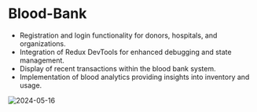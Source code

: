 # Blood-Bank

- Registration and login functionality for donors, hospitals, and organizations.
- Integration of Redux DevTools for enhanced debugging and state management.
- Display of recent transactions within the blood bank system.
- Implementation of blood analytics providing insights into inventory and usage.

![2024-05-16](https://github.com/Moumita2002/Blood-Bank/assets/102172188/bc89709f-c821-45a0-8d4b-c290e33650ca)
